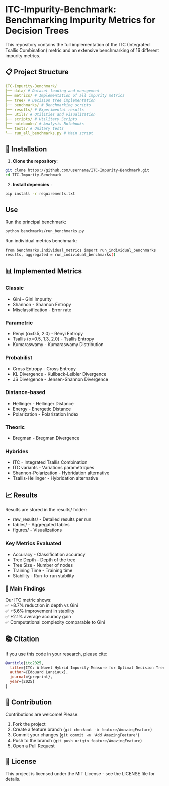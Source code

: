 # ITC-Impurity-Benchmark: Benchmarking Impurity Metrics for Decision Trees

This repository contains the full implementation of the ITC (Integrated Tsallis Combination) metric and an extensive benchmarking of 16 different impurity metrics.

## 📋 Project Structure

```yaml
ITC-Impurity-Benchmark/
├── data/ # Dataset loading and management
├── metrics/ # Implementation of all impurity metrics
├── tree/ # Decision tree implementation
├── benchmarks/ # Benchmarking scripts
├── results/ # Experimental results
├── utils/ # Utilities and visualization
├── scripts/ # Utilitary Scripts
├── notebooks/ # Analysis Notebooks
└── tests/ # Unitary tests
└── run_all_benchmarks.py # Main script
```

## 🚀 Installation

1. **Clone the repository**:
```bash
git clone https://github.com/username/ITC-Impurity-Benchmark.git
cd ITC-Impurity-Benchmark
```

2. **Install depencies** :
   
```bash
pip install -r requirements.txt
```

## Use

Run the principal benchmark:
```bash
python benchmarks/run_benchmarks.py
```
Run individual metrics benchmark:
```bash
from benchmarks.individual_metrics import run_individual_benchmarks
results, aggregated = run_individual_benchmarks()
```
## 📊 Implemented Metrics

### Classic
- Gini - Gini Impurity
- Shannon - Shannon Entropy
- Misclassification - Error rate
  
### Parametric
- Rényi (α=0.5, 2.0) - Rényi Entropy
- Tsallis (α=0.5, 1.3, 2.0) - Tsallis Entropy
- Kumaraswamy - Kumaraswamy Distribution

### Probabilist
- Cross Entropy - Cross Entropy
- KL Divergence - Kullback-Leibler Divergence
- JS Divergence - Jensen-Shannon Divergence

### Distance-based
- Hellinger - Hellinger Distance
- Energy - Energetic Distance
- Polarization - Polarization Index

### Theoric
- Bregman - Bregman Divergence

### Hybrides
- ITC - Integrated Tsallis Combination
- ITC variants - Variations paramétriques
- Shannon-Polarization - Hybridation alternative
- Tsallis-Hellinger - Hybridation alternative

## 📈 Results
Results are stored in the results/ folder:
- raw_results/ - Detailed results per run
- tables/ - Aggregated tables
- figures/ - Visualizations

### Key Metrics Evaluated
- Accuracy - Classification accuracy  
- Tree Depth - Depth of the tree  
- Tree Size - Number of nodes  
- Training Time - Training time  
- Stability - Run-to-run stability  

### 🔬 Main Findings
Our ITC metric shows:  
✅ +8.7% reduction in depth vs Gini  
✅ +5.6% improvement in stability  
✅ +2.1% average accuracy gain  
✅ Computational complexity comparable to Gini  

## 📚 Citation
If you use this code in your research, please cite:

```bibtex
@article{itc2025,
  title={ITC: A Novel Hybrid Impurity Measure for Optimal Decision Tree Construction},
  author={Edouard Lansiaux},
  journal={preprint},
  year={2025}
}
```
## 🤝 Contribution
Contributions are welcome! Please:  
1. Fork the project  
2. Create a feature branch (`git checkout -b feature/AmazingFeature`)  
3. Commit your changes (`git commit -m 'Add AmazingFeature'`)  
4. Push to the branch (`git push origin feature/AmazingFeature`)  
5. Open a Pull Request  

## 📄 License
This project is licensed under the MIT License - see the LICENSE file for details.
